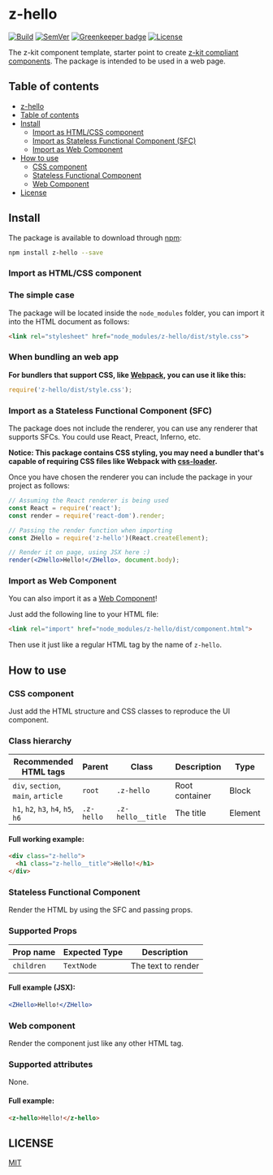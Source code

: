 # <a name="z-hello"></a> z-hello

[![Build]](https://travis-ci.org/z-kit/z-hello) [![SemVer]](http://semver.org/) [![Greenkeeper badge](https://badges.greenkeeper.io/z-kit/z-hello.svg)](https://greenkeeper.io/) [![License]](LICENSE)

The z-kit component template, starter point to create [z-kit compliant components](https://github.com/z-kit/guide). The package is intended to be used in a web page.

## <a name="toc"></a> Table of contents

- [z-hello](#z-hello)
- [Table of contents](#toc)
- [Install](#install)
  - [Import as HTML/CSS component](#import-css)
  - [Import as Stateless Functional Component (SFC)](#import-sfc)
  - [Import as Web Component](#import-wc)
- [How to use](#howto)
  - [CSS component](#css)
  - [Stateless Functional Component](#sfc)
  - [Web Component](#wc)
- [License](#license)

## <a name="install"></a> Install

The package is available to download through [npm](https://npmjs.com):

```bash
npm install z-hello --save
```

### <a name="import-css"></a> Import as HTML/CSS component

### The simple case

The package will be located inside the `node_modules` folder, you can import it into the HTML document as follows:

```html
<link rel="stylesheet" href="node_modules/z-hello/dist/style.css">
```

### When bundling an web app

**For bundlers that support CSS, like [Webpack](https://webpack.github.io/), you can use it like this:**

```javascript
require('z-hello/dist/style.css');
```

### <a name="import-sfc"></a> Import as a Stateless Functional Component (SFC)

The package does not include the renderer, you can use any renderer that supports SFCs. You could use React, Preact, Inferno, etc.

**Notice: This package contains CSS styling, you may need a bundler that's capable of requiring CSS files like Webpack with [css-loader](https://github.com/webpack/css-loader).**

Once you have chosen the renderer you can include the package in your project as follows:

```jsx
// Assuming the React renderer is being used
const React = require('react');
const render = require('react-dom').render;

// Passing the render function when importing
const ZHello = require('z-hello')(React.createElement);

// Render it on page, using JSX here :)
render(<ZHello>Hello!</ZHello>, document.body);
```

### <a name="import-wc"></a> Import as Web Component

You can also import it as a [Web Component](https://developer.mozilla.org/en-US/docs/Web/Web_Components)!

Just add the following line to your HTML file:

```html
<link rel="import" href="node_modules/z-hello/dist/component.html">
```

Then use it just like a regular HTML tag by the name of `z-hello`.

## <a name="howto"></a> How to use

### <a name="css"></a> CSS component

Just add the HTML structure and CSS classes to reproduce the UI component.

### Class hierarchy

| Recommended HTML tags                   | Parent     | Class             | Description    | Type      |
|-----------------------------------------|------------|-------------------|----------------|-----------|
| `div`, `section`, `main`, `article`     | `root`     | `.z-hello`        | Root container | Block     |
| `h1`, `h2`, `h3`, `h4`, `h5`, `h6`      | `.z-hello` | `.z-hello__title` | The title      | Element   |

#### Full working example:

```html
<div class="z-hello">
  <h1 class="z-hello__title">Hello!</h1>
</div>
```

### <a name="sfc"></a> Stateless Functional Component

Render the HTML by using the SFC and passing props.

### Supported Props

| Prop name               | Expected Type      | Description             |
|-------------------------|--------------------|-------------------------|
| `children`              | `TextNode`         | The text to render      |

#### Full example (JSX):

```jsx
<ZHello>Hello!</ZHello>
```

### <a name="wc"></a> Web component

Render the component just like any other HTML tag.

### Supported attributes

None.

#### Full example:

```html
<z-hello>Hello!</z-hello>
```

## <a name="license"></a> LICENSE

[MIT](LICENSE)

[Build]: https://img.shields.io/travis/z-kit/z-hello.svg
[SemVer]: https://img.shields.io/:semver-%E2%9C%93-brightgreen.svg
[License]: https://img.shields.io/npm/l/z-hello.svg